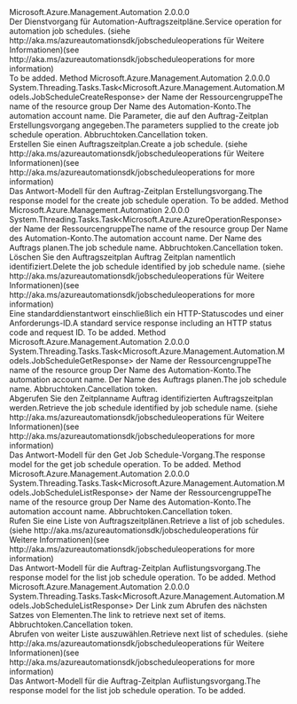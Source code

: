<Type Name="IJobScheduleOperations" FullName="Microsoft.Azure.Management.Automation.IJobScheduleOperations">
  <TypeSignature Language="C#" Value="public interface IJobScheduleOperations" />
  <TypeSignature Language="ILAsm" Value=".class public interface auto ansi abstract IJobScheduleOperations" />
  <TypeSignature Language="DocId" Value="T:Microsoft.Azure.Management.Automation.IJobScheduleOperations" />
  <TypeSignature Language="VB.NET" Value="Public Interface IJobScheduleOperations" />
  <TypeSignature Language="F#" Value="type IJobScheduleOperations = interface" />
  <AssemblyInfo>
    <AssemblyName>Microsoft.Azure.Management.Automation</AssemblyName>
    <AssemblyVersion>2.0.0.0</AssemblyVersion>
  </AssemblyInfo>
  <Interfaces />
  <Docs>
    <summary>
            <span data-ttu-id="5d5a8-101">Der Dienstvorgang für Automation-Auftragszeitpläne.</span><span class="sxs-lookup"><span data-stu-id="5d5a8-101">Service operation for automation job schedules.</span></span>  <span data-ttu-id="5d5a8-102">(siehe http://aka.ms/azureautomationsdk/jobscheduleoperations für Weitere Informationen)</span><span class="sxs-lookup"><span data-stu-id="5d5a8-102">(see http://aka.ms/azureautomationsdk/jobscheduleoperations for more information)</span></span>
            </summary>
    <remarks>To be added.</remarks>
  </Docs>
  <Members>
    <Member MemberName="CreateAsync">
      <MemberSignature Language="C#" Value="public System.Threading.Tasks.Task&lt;Microsoft.Azure.Management.Automation.Models.JobScheduleCreateResponse&gt; CreateAsync (string resourceGroupName, string automationAccount, Microsoft.Azure.Management.Automation.Models.JobScheduleCreateParameters parameters, System.Threading.CancellationToken cancellationToken);" />
      <MemberSignature Language="ILAsm" Value=".method public hidebysig newslot virtual instance class System.Threading.Tasks.Task`1&lt;class Microsoft.Azure.Management.Automation.Models.JobScheduleCreateResponse&gt; CreateAsync(string resourceGroupName, string automationAccount, class Microsoft.Azure.Management.Automation.Models.JobScheduleCreateParameters parameters, valuetype System.Threading.CancellationToken cancellationToken) cil managed" />
      <MemberSignature Language="DocId" Value="M:Microsoft.Azure.Management.Automation.IJobScheduleOperations.CreateAsync(System.String,System.String,Microsoft.Azure.Management.Automation.Models.JobScheduleCreateParameters,System.Threading.CancellationToken)" />
      <MemberSignature Language="F#" Value="abstract member CreateAsync : string * string * Microsoft.Azure.Management.Automation.Models.JobScheduleCreateParameters * System.Threading.CancellationToken -&gt; System.Threading.Tasks.Task&lt;Microsoft.Azure.Management.Automation.Models.JobScheduleCreateResponse&gt;" Usage="iJobScheduleOperations.CreateAsync (resourceGroupName, automationAccount, parameters, cancellationToken)" />
      <MemberType>Method</MemberType>
      <AssemblyInfo>
        <AssemblyName>Microsoft.Azure.Management.Automation</AssemblyName>
        <AssemblyVersion>2.0.0.0</AssemblyVersion>
      </AssemblyInfo>
      <ReturnValue>
        <ReturnType>System.Threading.Tasks.Task&lt;Microsoft.Azure.Management.Automation.Models.JobScheduleCreateResponse&gt;</ReturnType>
      </ReturnValue>
      <Parameters>
        <Parameter Name="resourceGroupName" Type="System.String" />
        <Parameter Name="automationAccount" Type="System.String" />
        <Parameter Name="parameters" Type="Microsoft.Azure.Management.Automation.Models.JobScheduleCreateParameters" />
        <Parameter Name="cancellationToken" Type="System.Threading.CancellationToken" />
      </Parameters>
      <Docs>
        <param name="resourceGroupName">
            <span data-ttu-id="5d5a8-103">der Name der Ressourcengruppe</span><span class="sxs-lookup"><span data-stu-id="5d5a8-103">The name of the resource group</span></span>
            </param>
        <param name="automationAccount">
            <span data-ttu-id="5d5a8-104">Der Name des Automation-Konto.</span><span class="sxs-lookup"><span data-stu-id="5d5a8-104">The automation account name.</span></span>
            </param>
        <param name="parameters">
            <span data-ttu-id="5d5a8-105">Die Parameter, die auf den Auftrag-Zeitplan Erstellungsvorgang angegeben.</span><span class="sxs-lookup"><span data-stu-id="5d5a8-105">The parameters supplied to the create job schedule operation.</span></span>
            </param>
        <param name="cancellationToken">
            <span data-ttu-id="5d5a8-106">Abbruchtoken.</span><span class="sxs-lookup"><span data-stu-id="5d5a8-106">Cancellation token.</span></span>
            </param>
        <summary>
            <span data-ttu-id="5d5a8-107">Erstellen Sie einen Auftragszeitplan.</span><span class="sxs-lookup"><span data-stu-id="5d5a8-107">Create a job schedule.</span></span>  <span data-ttu-id="5d5a8-108">(siehe http://aka.ms/azureautomationsdk/jobscheduleoperations für Weitere Informationen)</span><span class="sxs-lookup"><span data-stu-id="5d5a8-108">(see http://aka.ms/azureautomationsdk/jobscheduleoperations for more information)</span></span>
            </summary>
        <returns>
            <span data-ttu-id="5d5a8-109">Das Antwort-Modell für den Auftrag-Zeitplan Erstellungsvorgang.</span><span class="sxs-lookup"><span data-stu-id="5d5a8-109">The response model for the create job schedule operation.</span></span>
            </returns>
        <remarks>To be added.</remarks>
      </Docs>
    </Member>
    <Member MemberName="DeleteAsync">
      <MemberSignature Language="C#" Value="public System.Threading.Tasks.Task&lt;Microsoft.Azure.AzureOperationResponse&gt; DeleteAsync (string resourceGroupName, string automationAccount, Guid jobScheduleName, System.Threading.CancellationToken cancellationToken);" />
      <MemberSignature Language="ILAsm" Value=".method public hidebysig newslot virtual instance class System.Threading.Tasks.Task`1&lt;class Microsoft.Azure.AzureOperationResponse&gt; DeleteAsync(string resourceGroupName, string automationAccount, valuetype System.Guid jobScheduleName, valuetype System.Threading.CancellationToken cancellationToken) cil managed" />
      <MemberSignature Language="DocId" Value="M:Microsoft.Azure.Management.Automation.IJobScheduleOperations.DeleteAsync(System.String,System.String,System.Guid,System.Threading.CancellationToken)" />
      <MemberSignature Language="F#" Value="abstract member DeleteAsync : string * string * Guid * System.Threading.CancellationToken -&gt; System.Threading.Tasks.Task&lt;Microsoft.Azure.AzureOperationResponse&gt;" Usage="iJobScheduleOperations.DeleteAsync (resourceGroupName, automationAccount, jobScheduleName, cancellationToken)" />
      <MemberType>Method</MemberType>
      <AssemblyInfo>
        <AssemblyName>Microsoft.Azure.Management.Automation</AssemblyName>
        <AssemblyVersion>2.0.0.0</AssemblyVersion>
      </AssemblyInfo>
      <ReturnValue>
        <ReturnType>System.Threading.Tasks.Task&lt;Microsoft.Azure.AzureOperationResponse&gt;</ReturnType>
      </ReturnValue>
      <Parameters>
        <Parameter Name="resourceGroupName" Type="System.String" />
        <Parameter Name="automationAccount" Type="System.String" />
        <Parameter Name="jobScheduleName" Type="System.Guid" />
        <Parameter Name="cancellationToken" Type="System.Threading.CancellationToken" />
      </Parameters>
      <Docs>
        <param name="resourceGroupName">
            <span data-ttu-id="5d5a8-110">der Name der Ressourcengruppe</span><span class="sxs-lookup"><span data-stu-id="5d5a8-110">The name of the resource group</span></span>
            </param>
        <param name="automationAccount">
            <span data-ttu-id="5d5a8-111">Der Name des Automation-Konto.</span><span class="sxs-lookup"><span data-stu-id="5d5a8-111">The automation account name.</span></span>
            </param>
        <param name="jobScheduleName">
            <span data-ttu-id="5d5a8-112">Der Name des Auftrags planen.</span><span class="sxs-lookup"><span data-stu-id="5d5a8-112">The job schedule name.</span></span>
            </param>
        <param name="cancellationToken">
            <span data-ttu-id="5d5a8-113">Abbruchtoken.</span><span class="sxs-lookup"><span data-stu-id="5d5a8-113">Cancellation token.</span></span>
            </param>
        <summary>
            <span data-ttu-id="5d5a8-114">Löschen Sie den Auftragszeitplan Auftrag Zeitplan namentlich identifiziert.</span><span class="sxs-lookup"><span data-stu-id="5d5a8-114">Delete the job schedule identified by job schedule name.</span></span>  <span data-ttu-id="5d5a8-115">(siehe http://aka.ms/azureautomationsdk/jobscheduleoperations für Weitere Informationen)</span><span class="sxs-lookup"><span data-stu-id="5d5a8-115">(see http://aka.ms/azureautomationsdk/jobscheduleoperations for more information)</span></span>
            </summary>
        <returns>
            <span data-ttu-id="5d5a8-116">Eine standarddienstantwort einschließlich ein HTTP-Statuscodes und einer Anforderungs-ID.</span><span class="sxs-lookup"><span data-stu-id="5d5a8-116">A standard service response including an HTTP status code and request ID.</span></span>
            </returns>
        <remarks>To be added.</remarks>
      </Docs>
    </Member>
    <Member MemberName="GetAsync">
      <MemberSignature Language="C#" Value="public System.Threading.Tasks.Task&lt;Microsoft.Azure.Management.Automation.Models.JobScheduleGetResponse&gt; GetAsync (string resourceGroupName, string automationAccount, Guid jobScheduleName, System.Threading.CancellationToken cancellationToken);" />
      <MemberSignature Language="ILAsm" Value=".method public hidebysig newslot virtual instance class System.Threading.Tasks.Task`1&lt;class Microsoft.Azure.Management.Automation.Models.JobScheduleGetResponse&gt; GetAsync(string resourceGroupName, string automationAccount, valuetype System.Guid jobScheduleName, valuetype System.Threading.CancellationToken cancellationToken) cil managed" />
      <MemberSignature Language="DocId" Value="M:Microsoft.Azure.Management.Automation.IJobScheduleOperations.GetAsync(System.String,System.String,System.Guid,System.Threading.CancellationToken)" />
      <MemberSignature Language="F#" Value="abstract member GetAsync : string * string * Guid * System.Threading.CancellationToken -&gt; System.Threading.Tasks.Task&lt;Microsoft.Azure.Management.Automation.Models.JobScheduleGetResponse&gt;" Usage="iJobScheduleOperations.GetAsync (resourceGroupName, automationAccount, jobScheduleName, cancellationToken)" />
      <MemberType>Method</MemberType>
      <AssemblyInfo>
        <AssemblyName>Microsoft.Azure.Management.Automation</AssemblyName>
        <AssemblyVersion>2.0.0.0</AssemblyVersion>
      </AssemblyInfo>
      <ReturnValue>
        <ReturnType>System.Threading.Tasks.Task&lt;Microsoft.Azure.Management.Automation.Models.JobScheduleGetResponse&gt;</ReturnType>
      </ReturnValue>
      <Parameters>
        <Parameter Name="resourceGroupName" Type="System.String" />
        <Parameter Name="automationAccount" Type="System.String" />
        <Parameter Name="jobScheduleName" Type="System.Guid" />
        <Parameter Name="cancellationToken" Type="System.Threading.CancellationToken" />
      </Parameters>
      <Docs>
        <param name="resourceGroupName">
            <span data-ttu-id="5d5a8-117">der Name der Ressourcengruppe</span><span class="sxs-lookup"><span data-stu-id="5d5a8-117">The name of the resource group</span></span>
            </param>
        <param name="automationAccount">
            <span data-ttu-id="5d5a8-118">Der Name des Automation-Konto.</span><span class="sxs-lookup"><span data-stu-id="5d5a8-118">The automation account name.</span></span>
            </param>
        <param name="jobScheduleName">
            <span data-ttu-id="5d5a8-119">Der Name des Auftrags planen.</span><span class="sxs-lookup"><span data-stu-id="5d5a8-119">The job schedule name.</span></span>
            </param>
        <param name="cancellationToken">
            <span data-ttu-id="5d5a8-120">Abbruchtoken.</span><span class="sxs-lookup"><span data-stu-id="5d5a8-120">Cancellation token.</span></span>
            </param>
        <summary>
            <span data-ttu-id="5d5a8-121">Abgerufen Sie den Zeitplanname Auftrag identifizierten Auftragszeitplan werden.</span><span class="sxs-lookup"><span data-stu-id="5d5a8-121">Retrieve the job schedule identified by job schedule name.</span></span>  <span data-ttu-id="5d5a8-122">(siehe http://aka.ms/azureautomationsdk/jobscheduleoperations für Weitere Informationen)</span><span class="sxs-lookup"><span data-stu-id="5d5a8-122">(see http://aka.ms/azureautomationsdk/jobscheduleoperations for more information)</span></span>
            </summary>
        <returns>
            <span data-ttu-id="5d5a8-123">Das Antwort-Modell für den Get Job Schedule-Vorgang.</span><span class="sxs-lookup"><span data-stu-id="5d5a8-123">The response model for the get job schedule operation.</span></span>
            </returns>
        <remarks>To be added.</remarks>
      </Docs>
    </Member>
    <Member MemberName="ListAsync">
      <MemberSignature Language="C#" Value="public System.Threading.Tasks.Task&lt;Microsoft.Azure.Management.Automation.Models.JobScheduleListResponse&gt; ListAsync (string resourceGroupName, string automationAccount, System.Threading.CancellationToken cancellationToken);" />
      <MemberSignature Language="ILAsm" Value=".method public hidebysig newslot virtual instance class System.Threading.Tasks.Task`1&lt;class Microsoft.Azure.Management.Automation.Models.JobScheduleListResponse&gt; ListAsync(string resourceGroupName, string automationAccount, valuetype System.Threading.CancellationToken cancellationToken) cil managed" />
      <MemberSignature Language="DocId" Value="M:Microsoft.Azure.Management.Automation.IJobScheduleOperations.ListAsync(System.String,System.String,System.Threading.CancellationToken)" />
      <MemberSignature Language="F#" Value="abstract member ListAsync : string * string * System.Threading.CancellationToken -&gt; System.Threading.Tasks.Task&lt;Microsoft.Azure.Management.Automation.Models.JobScheduleListResponse&gt;" Usage="iJobScheduleOperations.ListAsync (resourceGroupName, automationAccount, cancellationToken)" />
      <MemberType>Method</MemberType>
      <AssemblyInfo>
        <AssemblyName>Microsoft.Azure.Management.Automation</AssemblyName>
        <AssemblyVersion>2.0.0.0</AssemblyVersion>
      </AssemblyInfo>
      <ReturnValue>
        <ReturnType>System.Threading.Tasks.Task&lt;Microsoft.Azure.Management.Automation.Models.JobScheduleListResponse&gt;</ReturnType>
      </ReturnValue>
      <Parameters>
        <Parameter Name="resourceGroupName" Type="System.String" />
        <Parameter Name="automationAccount" Type="System.String" />
        <Parameter Name="cancellationToken" Type="System.Threading.CancellationToken" />
      </Parameters>
      <Docs>
        <param name="resourceGroupName">
            <span data-ttu-id="5d5a8-124">der Name der Ressourcengruppe</span><span class="sxs-lookup"><span data-stu-id="5d5a8-124">The name of the resource group</span></span>
            </param>
        <param name="automationAccount">
            <span data-ttu-id="5d5a8-125">Der Name des Automation-Konto.</span><span class="sxs-lookup"><span data-stu-id="5d5a8-125">The automation account name.</span></span>
            </param>
        <param name="cancellationToken">
            <span data-ttu-id="5d5a8-126">Abbruchtoken.</span><span class="sxs-lookup"><span data-stu-id="5d5a8-126">Cancellation token.</span></span>
            </param>
        <summary>
            <span data-ttu-id="5d5a8-127">Rufen Sie eine Liste von Auftragszeitplänen.</span><span class="sxs-lookup"><span data-stu-id="5d5a8-127">Retrieve a list of job schedules.</span></span>  <span data-ttu-id="5d5a8-128">(siehe http://aka.ms/azureautomationsdk/jobscheduleoperations für Weitere Informationen)</span><span class="sxs-lookup"><span data-stu-id="5d5a8-128">(see http://aka.ms/azureautomationsdk/jobscheduleoperations for more information)</span></span>
            </summary>
        <returns>
            <span data-ttu-id="5d5a8-129">Das Antwort-Modell für die Auftrag-Zeitplan Auflistungsvorgang.</span><span class="sxs-lookup"><span data-stu-id="5d5a8-129">The response model for the list job schedule operation.</span></span>
            </returns>
        <remarks>To be added.</remarks>
      </Docs>
    </Member>
    <Member MemberName="ListNextAsync">
      <MemberSignature Language="C#" Value="public System.Threading.Tasks.Task&lt;Microsoft.Azure.Management.Automation.Models.JobScheduleListResponse&gt; ListNextAsync (string nextLink, System.Threading.CancellationToken cancellationToken);" />
      <MemberSignature Language="ILAsm" Value=".method public hidebysig newslot virtual instance class System.Threading.Tasks.Task`1&lt;class Microsoft.Azure.Management.Automation.Models.JobScheduleListResponse&gt; ListNextAsync(string nextLink, valuetype System.Threading.CancellationToken cancellationToken) cil managed" />
      <MemberSignature Language="DocId" Value="M:Microsoft.Azure.Management.Automation.IJobScheduleOperations.ListNextAsync(System.String,System.Threading.CancellationToken)" />
      <MemberSignature Language="F#" Value="abstract member ListNextAsync : string * System.Threading.CancellationToken -&gt; System.Threading.Tasks.Task&lt;Microsoft.Azure.Management.Automation.Models.JobScheduleListResponse&gt;" Usage="iJobScheduleOperations.ListNextAsync (nextLink, cancellationToken)" />
      <MemberType>Method</MemberType>
      <AssemblyInfo>
        <AssemblyName>Microsoft.Azure.Management.Automation</AssemblyName>
        <AssemblyVersion>2.0.0.0</AssemblyVersion>
      </AssemblyInfo>
      <ReturnValue>
        <ReturnType>System.Threading.Tasks.Task&lt;Microsoft.Azure.Management.Automation.Models.JobScheduleListResponse&gt;</ReturnType>
      </ReturnValue>
      <Parameters>
        <Parameter Name="nextLink" Type="System.String" />
        <Parameter Name="cancellationToken" Type="System.Threading.CancellationToken" />
      </Parameters>
      <Docs>
        <param name="nextLink">
            <span data-ttu-id="5d5a8-130">Der Link zum Abrufen des nächsten Satzes von Elementen.</span><span class="sxs-lookup"><span data-stu-id="5d5a8-130">The link to retrieve next set of items.</span></span>
            </param>
        <param name="cancellationToken">
            <span data-ttu-id="5d5a8-131">Abbruchtoken.</span><span class="sxs-lookup"><span data-stu-id="5d5a8-131">Cancellation token.</span></span>
            </param>
        <summary>
            <span data-ttu-id="5d5a8-132">Abrufen von weiter Liste auszuwählen.</span><span class="sxs-lookup"><span data-stu-id="5d5a8-132">Retrieve next list of schedules.</span></span>  <span data-ttu-id="5d5a8-133">(siehe http://aka.ms/azureautomationsdk/jobscheduleoperations für Weitere Informationen)</span><span class="sxs-lookup"><span data-stu-id="5d5a8-133">(see http://aka.ms/azureautomationsdk/jobscheduleoperations for more information)</span></span>
            </summary>
        <returns>
            <span data-ttu-id="5d5a8-134">Das Antwort-Modell für die Auftrag-Zeitplan Auflistungsvorgang.</span><span class="sxs-lookup"><span data-stu-id="5d5a8-134">The response model for the list job schedule operation.</span></span>
            </returns>
        <remarks>To be added.</remarks>
      </Docs>
    </Member>
  </Members>
</Type>